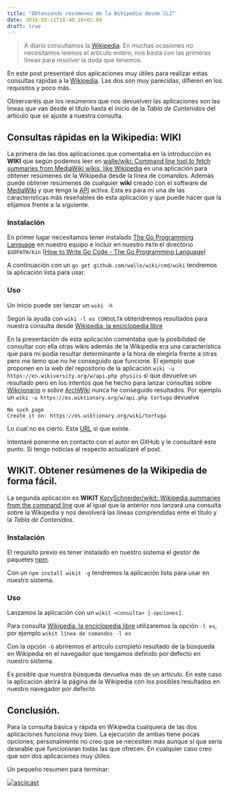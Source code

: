 ```yaml
---
title: "Obteniendo resúmenes de la Wikipedia desde CLI"
date: 2018-02-11T18:40:18+01:00
draft: true
---
```


>A diario consultamos la [Wikipedia](https://www.wikipedia.org/). En muchas ocasiones no necesitamos leemos el artículo entero, nos basta con las primeras líneas para resolver la duda que tenemos.

En este post presentaré dos aplicaciones muy útiles para realizar estas consultas rápidas a la [Wikipedia](https://www.wikipedia.org/). Las dos son muy parecidas, difieren en los requisitos y poco más.

Observaréis que los _resúmenes_ que nos devuelven las aplicaciones son las líneas que van desde el título hasta el inicio de la *Tabla de Contenidos* del artículo que se ajuste a nuestra consulta.

## Consultas rápidas en la Wikipedia: WIKI

La primera de las dos aplicaciones que comentaba en la introducción es **WIKI** que según podemos leer en [walle/wiki: Command line tool to fetch summaries from MediaWiki wikis, like Wikipedia](https://github.com/walle/wiki) es una aplicación para obtener resúmenes de la Wikipedia desde la línea de comandos. Además puede obtener resúmenes de cualquier **wiki** creado con el software de [MediaWiki](https://www.mediawiki.org/wiki/MediaWiki/es) y que tenga la [API](https://www.mediawiki.org/wiki/API:Main_page/es) activa. Esta es para mí una de las características más reseñables de esta aplicación y que puede hacer que la elijamos frente a la siguiente.

### Instalación

En primer lugar necesitamos tener instalado [The Go Programming Language](https://golang.org/) en nuestro equipo e incluir en nuestro `PATH` el directorio `$GOPATH/bin` ([How to Write Go Code - The Go Programming Language](https://golang.org/doc/code.html#GOPATH))


A continuación con un `go get github.com/walle/wiki/cmd/wiki` tendremos la aplicación lista para usar.

### Uso

Un inicio puede ser lanzar un `wiki -h`

Según la ayuda con `wiki -l es CONSULTA` obtendremos resultados para nuestra consulta desde [Wikipedia, la enciclopedia libre](https://es.wikipedia.org/wiki/Wikipedia:Portada)

En la presentación de esta aplicación comentaba que la posibilidad de consultar con ella otras wikis además de la Wikipedia era una característica que para mí podía resultar determinante a la hora de elegirla frente a otras pero me temo que no he conseguido que funcione. 
El ejemplo que proponen en la web del repositorio de la aplicación `wiki -u https://en.wikiversity.org/w/api.php physics` sí que devuelve un resultado pero en los intentos que he hecho para lanzar consultas sobre [Wikcionario](https://es.wiktionary.org/wiki/Wikcionario:Portada) o sobre [ArchWiki](https://wiki.archlinux.org/) nunca he conseguido resultados. Por ejemplo un `wiki -u https://es.wiktionary.org/w/api.php tortuga` devuelve 

```
No such page
Create it on: https://es.wiktionary.org/wiki/tortuga
```

Lo cual no es cierto. Esta [URL](https://es.wiktionary.org/wiki/tortuga) sí que existe.

Intentaré ponerme en contacto con el autor en GitHub y le consultaré este punto. Si tengo noticias al respecto actualizaré el post.

## WIKIT. Obtener resúmenes de la Wikipedia de forma fácil.

La segunda aplicación es **WIKIT** [KorySchneider/wikit: Wikipedia summaries from the command line](https://github.com/KorySchneider/wikit) que al igual que la anterior nos lanzará una consulta sobre la Wikipedia y nos devolverá las líneas comprendidas ente el título y la *Tabla de Contenidos*.

### Instalación

El requisito previo es tener instalado en nuestro sistema el gestor de paquetes [npm](https://www.npmjs.com/).

Con un `npm install wikit -g` tendremos la aplicación lista para usar en nuestro sistema.

### Uso

Lanzamos la aplicación con un `wikit <consulta> [-opciones]`. 

Para consulta [Wikipedia, la enciclopedia libre](https://es.wikipedia.org/wiki/Wikipedia:Portada) utilizaremos la opción `-l es`, por ejemplo `wikit línea de comandos -l es`

Con la opción `-b` abriremos el artículo completo resultado de la búsqueda en Wikipedia en el navegador que tengamos definido por defecto en nuestro sistema.

Es posible que nuestra búsqueda devuelva más de un artículo. En este caso la aplicación abrirá la página de la Wikipedia con los posibles resultados en nuestro navegador por defecto.

## Conclusión.

Para la consulta básica y rápida en Wikipedia cualquiera de las dos aplicaciones funciona muy bien. La ejecución de ambas tiene pocas opciones; personalmente no creo que se necesiten más aunque sí que sería deseable que funcionaran todas las que ofrecen. En cualquier caso creo que son dos aplicaciones muy útiles.

Un pequeño resumen para terminar:

[![asciicast](https://asciinema.org/a/viSUlqiQEwkS0yweEjpfglIOw.png)](https://asciinema.org/a/viSUlqiQEwkS0yweEjpfglIOw)
